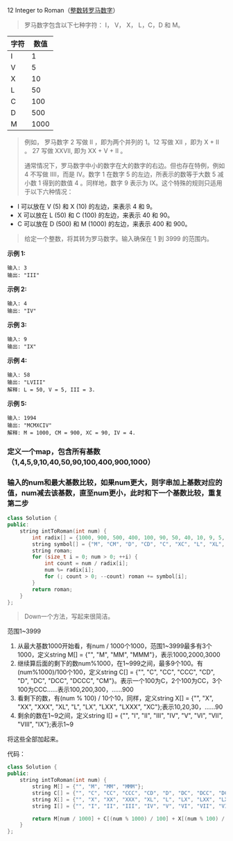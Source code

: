 12 Integer to Roman（[整数转罗马数字](https://leetcode-cn.com/problems/integer-to-roman/)）

> 罗马数字包含以下七种字符： I， V， X， L，C，D 和 M。
>

| 字符 | 数值 |
| ---- | ---- |
| I    | 1    |
| V    | 5    |
| X    | 10   |
| L    | 50   |
| C    | 100  |
| D    | 500  |
| M    | 1000 |

> 例如， 罗马数字 2 写做 II ，即为两个并列的 1。12 写做 XII ，即为 X + II 。 27 写做  XXVII, 即为 XX + V + II 。
>
> 通常情况下，罗马数字中小的数字在大的数字的右边。但也存在特例，例如 4 不写做 IIII，而是 IV。数字 1 在数字 5 的左边，所表示的数等于大数 5 减小数 1 得到的数值 4 。同样地，数字 9 表示为 IX。这个特殊的规则只适用于以下六种情况：
>

- I 可以放在 V (5) 和 X (10) 的左边，来表示 4 和 9。
- X 可以放在 L (50) 和 C (100) 的左边，来表示 40 和 90。 
- C 可以放在 D (500) 和 M (1000) 的左边，来表示 400 和 900。

> 给定一个整数，将其转为罗马数字。输入确保在 1 到 3999 的范围内。

**示例 1:**

```
输入: 3
输出: "III"
```


**示例 2:**

```
输入: 4
输出: "IV"
```


**示例 3:**

```
输入: 9
输出: "IX"
```


**示例 4:**

```
输入: 58
输出: "LVIII"
解释: L = 50, V = 5, III = 3.
```


**示例 5:**

```
输入: 1994
输出: "MCMXCIV"
解释: M = 1000, CM = 900, XC = 90, IV = 4.
```

### 定义一个map，包含所有基数（1,4,5,9,10,40,50,90,100,400,900,1000）

### 输入的num和最大基数比较，如果num更大，则字串加上基数对应的值，num减去该基数，直至num更小，此时和下一个基数比较，重复第二步

```C++
class Solution {
public:
    string intToRoman(int num) {
        int radix[] = {1000, 900, 500, 400, 100, 90, 50, 40, 10, 9, 5, 4 , 1};
        string symbol[] = {"M", "CM", "D", "CD", "C", "XC", "L", "XL", "X", "IX", "V", "IV", "I"};
        string roman;
        for (size_t i = 0; num > 0; ++i) {
            int count = num / radix[i];
            num %= radix[i];
            for (; count > 0; --count) roman += symbol[i];
        }
        return roman;
    }
};
```

> Down一个方法，写起来很简洁。

范围1~3999

1. 从最大基数1000开始看，有num / 1000个1000，范围1~3999最多有3个1000，定义string M[] = {"", "M", "MM", "MMM"}，表示1000,2000,3000
2. 继续算后面的剩下的数num%1000，在1~999之间，最多9个100。有(num%1000)/100个100，定义string C[] = {"", "C", "CC", "CCC", "CD", "D", "DC", "DCC", "DCCC", "CM"}。表示一个100为C，2个100为CC，3个100为CCC......表示100,200,300，......900
3. 看剩下的数，有(num % 100) / 10个10，同样，定义string X[] = {"", "X", "XX", "XXX", "XL", "L", "LX", "LXX", "LXXX", "XC"};表示10,20,30，......90
4. 剩余的数在1~9之间，定义string I[] = {"", "I", "II", "III", "IV", "V", "VI", "VII", "VIII", "IX"};表示1~9

将这些全部加起来。

代码：

```C++
class Solution {
public:
    string intToRoman(int num) {
        string M[] = {"", "M", "MM", "MMM"};
        string C[] = {"", "C", "CC", "CCC", "CD", "D", "DC", "DCC", "DCCC", "CM"};
        string X[] = {"", "X", "XX", "XXX", "XL", "L", "LX", "LXX", "LXXX", "XC"};
        string I[] = {"", "I", "II", "III", "IV", "V", "VI", "VII", "VIII", "IX"};

        return M[num / 1000] + C[(num % 1000) / 100] + X[(num % 100) / 10] + I[num % 10];
    }
};
```

